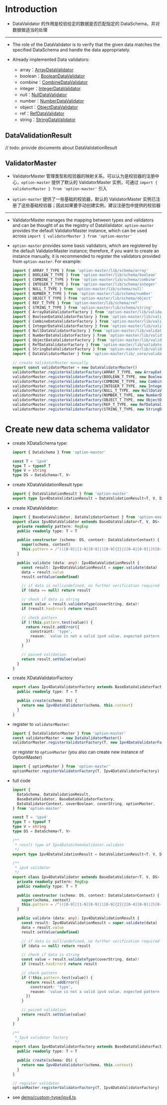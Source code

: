 # Introduction

* DataValidator 的作用是校验给定的数据是否匹配指定的 DataSchema，并对数据做适当的处理

---

* The role of the DataValidator is to verify that the given data matches the specified DataSchema and handle the data appropriately.

* Already implemented Data validators:

  - array：[ArrayDataValidator](../src/validator/array.ts)
  - boolean：[BooleanDataValidator](../src/validator/boolean.ts)
  - combine：[CombineDataValidator](../src/validator/combine.ts)
  - integer：[IntegerDataValidator](../src/validator/integer.ts)
  - null：[NullDataValidator](../src/validator/null.ts)
  - number：[NumberDataValidator](../src/validator/number.ts)
  - object：[ObjectDataValidator](../src/validator/object.ts)
  - ref：[RefDataValidator](../src/validator/ref.ts)
  - string：[StringDataValidator](../src/validator/string.ts)

## DataValidationResult

  // todo: provide documents about DataValidationResult

## ValidatorMaster
  * ValidatorMaster 管理类型和校验器的映射关系，可以认为是校验器的注册中心，`option-master` 提供了默认的 ValidatorMaster 实例，可通过 `import { validatorMaster } from 'option-master'` 引入

  * `option-master` 提供了一些基础的校验器，默认的 ValidatorMaster 实例已注册了这些基础校验器；因此如果要手动创建实例，建议注册包中提供的校验器

  ---

  * ValidatorMaster manages the mapping between types and validators and can be thought of as the registry of DataValidator. `option-master` provides the default ValidatorMaster instance, which can be used across `import { validatorMaster } from 'option-master'`

  * `option-master` provides some basic validators, which are registered by the default ValidatorMaster instance; therefore, if you want to create an instance manually, it is recommended to register the validators provided from `option-master`. For example:

    ```typescript
    import { ARRAY_T_TYPE } from 'option-master/lib/schema/array'
    import { BOOLEAN_T_TYPE } from 'option-master/lib/schema/boolean'
    import { COMBINE_T_TYPE } from 'option-master/lib/schema/combine'
    import { INTEGER_T_TYPE } from 'option-master/lib/schema/integer'
    import { NULL_T_TYPE } from 'option-master/lib/schema/null'
    import { NUMBER_T_TYPE } from 'option-master/lib/schema/number'
    import { OBJECT_T_TYPE } from 'option-master/lib/schema/object'
    import { REF_T_TYPE } from 'option-master/lib/schema/ref'
    import { STRING_T_TYPE } from 'option-master/lib/schema/string'
    import { ArrayDataValidatorFactory } from 'option-master/lib/validator/array'
    import { BooleanDataValidatorFactory } from 'option-master/lib/validator/boolean'
    import { CombineDataValidatorFactory } from 'option-master/lib/validator/combine'
    import { IntegerDataValidatorFactory } from 'option-master/lib/validator/integer'
    import { NullDataValidatorFactory } from 'option-master/lib/validator/null'
    import { NumberDataValidatorFactory } from 'option-master/lib/validator/number'
    import { ObjectDataValidatorFactory } from 'option-master/lib/validator/object'
    import { RefDataValidatorFactory } from 'option-master/lib/validator/ref'
    import { StringDataValidatorFactory } from 'option-master/lib/validator/string'
    import { DataValidatorMaster } from 'option-master/lib/_core/validator'

    // create ValidatorMaster manually
    export const validatorMaster = new DataValidatorMaster()
    validatorMaster.registerValidatorFactory(ARRAY_T_TYPE, new ArrayDataValidatorFactory(validatorMaster))
    validatorMaster.registerValidatorFactory(BOOLEAN_T_TYPE, new BooleanDataValidatorFactory(validatorMaster))
    validatorMaster.registerValidatorFactory(COMBINE_T_TYPE, new CombineDataValidatorFactory(validatorMaster))
    validatorMaster.registerValidatorFactory(INTEGER_T_TYPE, new IntegerDataValidatorFactory(validatorMaster))
    validatorMaster.registerValidatorFactory(NULL_T_TYPE, new NullDataValidatorFactory(validatorMaster))
    validatorMaster.registerValidatorFactory(NUMBER_T_TYPE, new NumberDataValidatorFactory(validatorMaster))
    validatorMaster.registerValidatorFactory(OBJECT_T_TYPE, new ObjectDataValidatorFactory(validatorMaster))
    validatorMaster.registerValidatorFactory(REF_T_TYPE, new RefDataValidatorFactory(validatorMaster))
    validatorMaster.registerValidatorFactory(STRING_T_TYPE, new StringDataValidatorFactory(validatorMaster)
    ```

# Create new data schema validator
  * create XDataSchema type:
    ```typescript
    import { DataSchema } from 'option-master'

    const T = 'ipv4'
    type T = typeof T
    type V = string
    type DS = DataSchema<T, V>
    ```

  * create XDataValidationResult type:
    ```typescript
    import { DataValidationResult } from 'option-master'
    export type Ipv4DataValidationResult = DataValidationResult<T, V, DS>
    ```

  * create XDataValidator:
    ```typescript
    import { BaseDataValidator, DataValidatorContext } from 'option-master'
    export class Ipv4DataValidator extends BaseDataValidator<T, V, DS> {
      private readonly pattern: RegExp
      public readonly type: T = T

      public constructor (schema: DS, context: DataValidatorContext) {
        super(schema, context)
        this.pattern = /^(([0-9]|[1-9][0-9]|1[0-9]{2}|2[0-4][0-9]|25[0-5])\.){3}([0-9]|[1-9][0-9]|1[0-9]{2}|2[0-4][0-9]|25[0-5])$/
      }

      public validate (data: any): Ipv4DataValidationResult {
        const result: Ipv4DataValidationResult = super.validate(data)
        data = result.value
        result.setValue(undefined)

        // if data is null/undefined, no further verification required
        if (data == null) return result

        // check if data is string
        const value = result.validateType(coverString, data)!
        if (result.hasError) return result

        // check pattern
        if (!this.pattern.test(value)) {
          return result.addError({
            constraint: 'type',
            reason: `value is not a valid ipv4 value. expected pattern is ${ this.pattern.source }`
          })
        }

        // passed validation
        return result.setValue(value)
      }
    }
    ```

  * create XDataValidatorFactory
    ```typescript
    export class Ipv4DataValidatorFactory extends BaseDataValidatorFactory<T, V, DS> {
      public readonly type: T = T

      public create(schema: DS) {
        return new Ipv4DataValidator(schema, this.context)
      }
    }
    ```

  * register to `validatorMaster`:
    ```typescript
    import { DataValidatorMaster } from 'option-master'
    const validatorMaster = new DataValidatorMaster()
    validatorMaster.registerValidatorFactory(T, new Ipv4DataValidatorFactory(validatorMaster))
    ```

    or register to `optionMaster` (you also can create new instance of OptionMaster)
    ```typescript
    import { optionMaster } from 'option-master'
    optionMaster.registerValidatorFactory(T, Ipv4DataValidatorFactory)
    ```

  * full code

    ```typescript
    import {
      DataSchema, DataValidationResult,
      BaseDataValidator, BaseDataValidatorFactory,
      DataValidatorContext, coverBoolean, coverString, optionMaster,
    } from 'option-master'

    const T = 'ipv4'
    type T = typeof T
    type V = string
    type DS = DataSchema<T, V>

    /**
     * result type of Ipv4DataSchemaValidator.validate
     */
    export type Ipv4DataValidationResult = DataValidationResult<T, V, DS>

    /**
     * ipv4 validator
     */
    export class Ipv4DataValidator extends BaseDataValidator<T, V, DS> {
      private readonly pattern: RegExp
      public readonly type: T = T

      public constructor (schema: DS, context: DataValidatorContext) {
        super(schema, context)
        this.pattern = /^(([0-9]|[1-9][0-9]|1[0-9]{2}|2[0-4][0-9]|25[0-5])\.){3}([0-9]|[1-9][0-9]|1[0-9]{2}|2[0-4][0-9]|25[0-5])$/
      }

      public validate (data: any): Ipv4DataValidationResult {
        const result: Ipv4DataValidationResult = super.validate(data)
        data = result.value
        result.setValue(undefined)

        // if data is null/undefined, no further verification required
        if (data == null) return result

        // check if data is string
        const value = result.validateType(coverString, data)!
        if (result.hasError) return result

        // check pattern
        if (!this.pattern.test(value)) {
          return result.addError({
            constraint: 'type',
            reason: `value is not a valid ipv4 value. expected pattern is ${ this.pattern.source }`
          })
        }

        // passed validation
        return result.setValue(value)
      }
    }

    /**
     * Ipv4 validator factory
     */
    export class Ipv4DataValidatorFactory extends BaseDataValidatorFactory<T, V, DS> {
      public readonly type: T = T

      public create(schema: DS) {
        return new Ipv4DataValidator(schema, this.context)
      }
    }

    // register validator
    optionMaster.registerValidatorFactory(T, Ipv4DataValidatorFactory)
    ```

  * see [demo/custom-type/ipv4.ts](../demo/custom-type/ipv4.ts)
